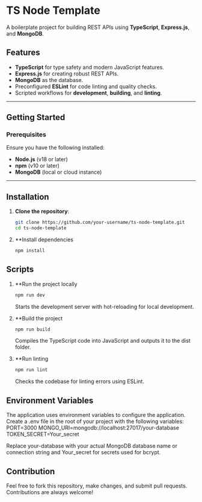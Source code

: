 # TS Node Template

A boilerplate project for building REST APIs using **TypeScript**, **Express.js**, and **MongoDB**.

## Features

- **TypeScript** for type safety and modern JavaScript features.
- **Express.js** for creating robust REST APIs.
- **MongoDB** as the database.
- Preconfigured **ESLint** for code linting and quality checks.
- Scripted workflows for **development**, **building**, and **linting**.

---

## Getting Started

### Prerequisites

Ensure you have the following installed:

- **Node.js** (v18 or later)
- **npm** (v10 or later)
- **MongoDB** (local or cloud instance)

---

## Installation

1. **Clone the repository**:
   ```bash
   git clone https://github.com/your-username/ts-node-template.git
   cd ts-node-template
   ```
2. **Install dependencies
   ```bash
   npm install
   ```
## Scripts

1. **Run the project locally
   ```bash
   npm run dev
   ```
   Starts the development server with hot-reloading for local development.

2. **Build the project
   ```bash
   npm run build
   ```
   Compiles the TypeScript code into JavaScript and outputs it to the dist folder.

3. **Run linting
   ```bash
   npm run lint
   ```
   Checks the codebase for linting errors using ESLint.

## Environment Variables 
   The application uses environment variables to configure the application. Create a .env file in the root of your project with the following variables:
   PORT=3000
   MONGO_URI=mongodb://localhost:27017/your-database
   TOKEN_SECRET=Your_secret

   Replace your-database with your actual MongoDB database name or connection string and Your_secret for secrets used for bcrypt.

## Contribution
   Feel free to fork this repository, make changes, and submit pull requests. Contributions are always welcome!




